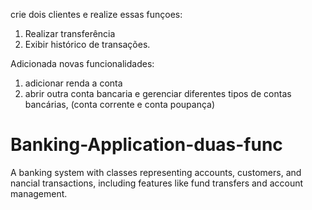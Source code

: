 crie dois clientes e realize essas funçoes:

1. Realizar transferência
2. Exibir histórico de transações.
   
Adicionada novas funcionalidades:
1. adicionar renda a conta
2. abrir outra conta bancaria e gerenciar diferentes tipos de contas bancárias, (conta corrente e conta poupança)



# Banking-Application-duas-func
A banking system with classes representing accounts, customers, and nancial transactions, including features like fund transfers and account management.
